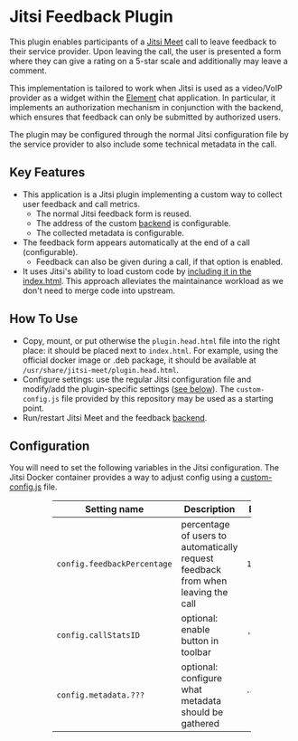 # Jitsi Feedback Plugin

This plugin enables participants of a [Jitsi Meet](https://jitsi.org/jitsi-meet/) call to leave feedback to their service provider.
Upon leaving the call, the user is presented a form where they can give a rating on a 5-star scale and additionally may leave a comment.

This implementation is tailored to work when Jitsi is used as a video/VoIP provider as a widget within the [Element](https://element.io/) chat application.
In particular, it implements an authorization mechanism in conjunction with the backend, which ensures that feedback can only be submitted by authorized users.

The plugin may be configured through the normal Jitsi configuration file by the service provider to also include some technical metadata in the call.

## Key Features

- This application is a Jitsi plugin implementing a custom way to collect user feedback and call metrics.
    - The normal Jitsi feedback form is reused.
    - The address of the custom [backend](../backend) is configurable.
    - The collected metadata is configurable.
- The feedback form appears automatically at the end of a call (configurable).
    - Feedback can also be given during a call, if that option is enabled.
- It uses Jitsi's ability to load custom code by [including it in the index.html](https://github.com/jitsi/jitsi-meet/blob/3081b41d0d6f5b13ffddadbda1460f3548ceefbf/index.html#L191). This approach alleviates the maintainance workload as we don't need to merge code into upstream.

## How To Use

- Copy, mount, or put otherwise the `plugin.head.html` file into the right place: it should be placed next to `index.html`. For example, using the official docker image or .deb package, it should be available at `/usr/share/jitsi-meet/plugin.head.html`.
- Configure settings: use the regular Jitsi configuration file and modify/add the plugin-specific settings ([see below](#configuration)). The `custom-config.js` file provided by this repository may be used as a starting point.
- Run/restart Jitsi Meet and the feedback [backend](../backend).

## Configuration

You will need to set the following variables in the Jitsi configuration.
The Jitsi Docker container provides a way to adjust config using a [custom-config.js](https://jitsi.github.io/handbook/docs/devops-guide/devops-guide-docker#jitsi-meet-configuration) file.
<div style="margin-left: auto;
            margin-right: auto;
            width: 70%">

| Setting name                | Description                                                                      | Example     |
|-----------------------------|----------------------------------------------------------------------------------|-------------|
| `config.feedbackPercentage` | percentage of users to automatically request feedback from when leaving the call | `100`       |
| `config.callStatsID`        | optional: enable button in toolbar                                               | `'enabled'` |
| `config.metadata.???`       | optional: configure what metadata should be gathered                             | ``          |

</div>
